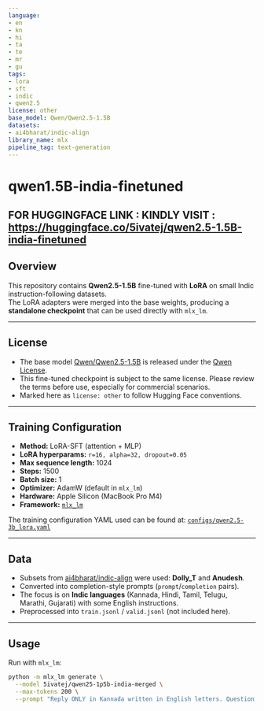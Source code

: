 ```yaml
---
language:
- en
- kn
- hi
- ta
- te
- mr
- gu
tags:
- lora
- sft
- indic
- qwen2.5
license: other
base_model: Qwen/Qwen2.5-1.5B
datasets:
- ai4bharat/indic-align
library_name: mlx
pipeline_tag: text-generation
---
```


# qwen1.5B-india-finetuned

## FOR HUGGINGFACE LINK : KINDLY VISIT : https://huggingface.co/5ivatej/qwen2.5-1.5B-india-finetuned

## Overview
This repository contains **Qwen2.5-1.5B** fine-tuned with **LoRA** on small Indic instruction-following datasets.  
The LoRA adapters were merged into the base weights, producing a **standalone checkpoint** that can be used directly with `mlx_lm`.

---

## License
- The base model [Qwen/Qwen2.5-1.5B](https://huggingface.co/Qwen/Qwen2.5-1.5B) is released under the [Qwen License](https://huggingface.co/Qwen/Qwen2.5-1.5B/blob/main/LICENSE).  
- This fine-tuned checkpoint is subject to the same license. Please review the terms before use, especially for commercial scenarios.  
- Marked here as `license: other` to follow Hugging Face conventions.

---

## Training Configuration
- **Method:** LoRA-SFT (attention + MLP)
- **LoRA hyperparams:** `r=16, alpha=32, dropout=0.05`
- **Max sequence length:** 1024
- **Steps:** 1500
- **Batch size:** 1
- **Optimizer:** AdamW (default in `mlx_lm`)
- **Hardware:** Apple Silicon (MacBook Pro M4)  
- **Framework:** [`mlx_lm`](https://github.com/ml-explore/mlx-examples/tree/main/llms/mlx_lm)

The training configuration YAML used can be found at:
[`configs/qwen2.5-3b_lora.yaml`](./configs/qwen2.5-3b_lora.yaml)

---

## Data
- Subsets from [ai4bharat/indic-align](https://huggingface.co/datasets/ai4bharat/indic-align) were used: **Dolly_T** and **Anudesh**.
- Converted into completion-style prompts (`prompt`/`completion` pairs).  
- The focus is on **Indic languages** (Kannada, Hindi, Tamil, Telugu, Marathi, Gujarati) with some English instructions.  
- Preprocessed into `train.jsonl` / `valid.jsonl` (not included here).

---

## Usage

Run with `mlx_lm`:

```bash
python -m mlx_lm generate \
  --model 5ivatej/qwen25-1p5b-india-merged \
  --max-tokens 200 \
  --prompt "Reply ONLY in Kannada written in English letters. Question: kannada dalli mathadoo?\n\nAnswer:"
